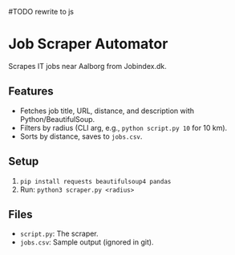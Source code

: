 #TODO 
rewrite to js

# Job Scraper Automator
Scrapes IT jobs near Aalborg from Jobindex.dk.

## Features
- Fetches job title, URL, distance, and description with Python/BeautifulSoup.
- Filters by radius (CLI arg, e.g., `python script.py 10` for 10 km).
- Sorts by distance, saves to `jobs.csv`.

## Setup
1. `pip install requests beautifulsoup4 pandas`
2. Run: `python3 scraper.py <radius>`

## Files
- `script.py`: The scraper.
- `jobs.csv`: Sample output (ignored in git).

